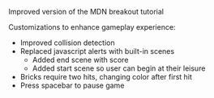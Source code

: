 Improved version of the MDN breakout tutorial

Customizations to enhance gameplay experience:
  - Improved collision detection
  - Replaced javascript alerts with built-in scenes
    - Added end scene with score
    - Added start scene so user can begin at their leisure
  - Bricks require two hits, changing color after first hit
  - Press spacebar to pause game

